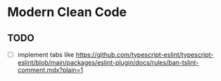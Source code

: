 # Modern Clean Code

## TODO

- [ ] implement tabs like https://github.com/typescript-eslint/typescript-eslint/blob/main/packages/eslint-plugin/docs/rules/ban-tslint-comment.mdx?plain=1
